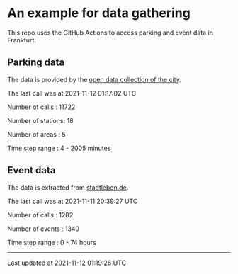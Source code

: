 # An example for data gathering

This repo uses the GitHub Actions to access parking and event data in Frankfurt.

## Parking data
The data is provided by the [open data collection of the city](https://www.offenedaten.frankfurt.de/).

The last call was at 2021-11-12 01:17:02 UTC

Number of calls   : 11722

Number of stations:    18

Number of areas   :     5

Time step range   :     4 -  2005 minutes


## Event data
The data is extracted from [stadtleben.de](https://stadtleben.de/frankfurt/).

The last call was at 2021-11-11 20:39:27 UTC

Number of calls   : 1282

Number of events  : 1340

Time step range   :    0 -   74 hours


----

Last updated at 2021-11-12 01:19:26 UTC
